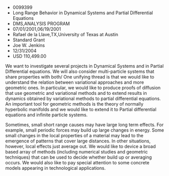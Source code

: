 
* 0099399
* Long Range Behavior in Dynamical Systems and Partial Differential Equations
* DMS,ANALYSIS PROGRAM
* 07/01/2001,06/19/2001
* Rafael de la Llave,TX,University of Texas at Austin
* Standard Grant
* Joe W. Jenkins
* 12/31/2004
* USD 110,499.00

We want to investigate several projects in Dynamical Systems and in Partial
Differential equations. We will also consider multi-particle systems that share
properties with both/ One unifying thread is that we would like to understand
the relation between variational approaches and more geometric ones. In
particular, we would like to produce proofs of diffusion that use geometric and
variational methods and to extend results in dynamics obtained by variational
methods to partial differential equations. An important tool for geometric
methods is the theory of normally hyperbolic manifolds and we would like to
extend it to Partial differential equations and infinite particle systems.

Sometimes, small short range causes may have large long term effects. For
example, small periodic forces may build up large changes in energy. Some small
changes in the local properties of a material may lead to the emergence of
patterns that cover large distances. In other situations, however, local effects
just average out. We would like to device a broad based array of methods
(including numerical studies and geometric techniques) that can be used to
decide whether build up or averaging occurs. We would also like to pay special
attention to some concrete models appearing in technological applications.
